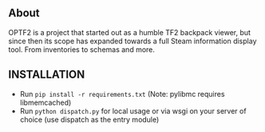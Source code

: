 ## About

OPTF2 is a project that started out as a humble TF2 backpack viewer, but since
then its scope has expanded towards a full Steam information display tool. From
inventories to schemas and more.

## INSTALLATION

* Run `pip install -r requirements.txt` (Note: pylibmc requires libmemcached)
* Run `python dispatch.py` for local usage or via wsgi on your server of choice (use dispatch as the entry module)
